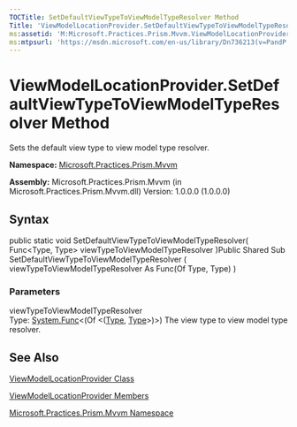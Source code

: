 ```yaml
---
TOCTitle: SetDefaultViewTypeToViewModelTypeResolver Method
Title: 'ViewModelLocationProvider.SetDefaultViewTypeToViewModelTypeResolver Method (Microsoft.Practices.Prism.Mvvm)'
ms:assetid: 'M:Microsoft.Practices.Prism.Mvvm.ViewModelLocationProvider.SetDefaultViewTypeToViewModelTypeResolver(System.Func{System.Type,System.Type})'
ms:mtpsurl: 'https://msdn.microsoft.com/en-us/library/Dn736213(v=PandP.50)'
---
```



# ViewModelLocationProvider.SetDefaultViewTypeToViewModelTypeResolver Method

Sets the default view type to view model type resolver.

**Namespace:** [Microsoft.Practices.Prism.Mvvm](https://msdn.microsoft.com/library/microsoft.practices.prism.mvvm)
**Assembly:** Microsoft.Practices.Prism.Mvvm (in Microsoft.Practices.Prism.Mvvm.dll) Version: 1.0.0.0 (1.0.0.0)

## Syntax

public static void SetDefaultViewTypeToViewModelTypeResolver( Func&lt;Type, Type&gt; viewTypeToViewModelTypeResolver )Public Shared Sub SetDefaultViewTypeToViewModelTypeResolver ( viewTypeToViewModelTypeResolver As Func(Of Type, Type) )

### Parameters

viewTypeToViewModelTypeResolver  
Type: [System.Func](http://msdn.microsoft.com/en-us/library/bb549151)&lt;(Of &lt;([Type](http://msdn.microsoft.com/en-us/library/42892f65), [Type](http://msdn.microsoft.com/en-us/library/42892f65)&gt;)&gt;)
The view type to view model type resolver.

## See Also

[ViewModelLocationProvider Class](https://msdn.microsoft.com/library/microsoft.practices.prism.mvvm.viewmodellocationprovider)

[ViewModelLocationProvider Members](https://msdn.microsoft.com/allmembers.t:microsoft.practices.prism.mvvm.viewmodellocationprovider)

[Microsoft.Practices.Prism.Mvvm Namespace](https://msdn.microsoft.com/library/microsoft.practices.prism.mvvm)
